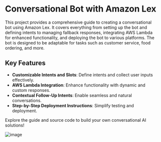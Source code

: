 # Conversational Bot with Amazon Lex

This project provides a comprehensive guide to creating a conversational bot using Amazon Lex. It covers everything from setting up the bot and defining intents to managing fallback responses, integrating AWS Lambda for enhanced functionality, and deploying the bot to various platforms. The bot is designed to be adaptable for tasks such as customer service, food ordering, and more.

## Key Features
- **Customizable Intents and Slots**: Define intents and collect user inputs effectively.
- **AWS Lambda Integration**: Enhance functionality with dynamic and custom responses.
- **Contextual Follow-Up Intents**: Enable seamless and natural conversations.
- **Step-by-Step Deployment Instructions**: Simplify testing and deployment.

Explore the guide and source code to build your own conversational AI solutions!

![image](https://github.com/user-attachments/assets/d2573074-aafd-4541-a6ab-111f21a08ca9)

